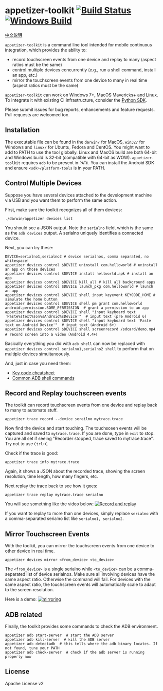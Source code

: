 # appetizer-toolkit [![Build Status](https://travis-ci.org/appetizerio/appetizer-toolkit.svg?branch=master)](https://travis-ci.org/appetizerio/appetizer-toolkit) [![Windows Build](https://ci.appveyor.com/api/projects/status/github/appetizerio/appetizer-toolkit)](https://ci.appveyor.com/project/mingyuan-xia/appetizer-toolkit)
[中文说明](./README.cn.md)

`appetizer-toolkit` is a command line tool intended for mobile continuous integration, which provides the ability to:
* record touchscreen events from one device and replay to many (aspect ratios must be the same)
* control multiple devices concurrently (e.g., run a shell command, install an app, etc.)
* mirror the touchscreen events from one device to many in real time (aspect ratios must be the same)

`appetizer-toolkit` can work on Windows 7+, MacOS Mavericks+ and Linux. To integrate it with existing CI infrastructure, consider the [Python SDK](https://github.com/appetizerio/appetizer-toolkit-py). 

Please submit issues for bug reports, enhancements and feature requests. Pull requests are welcomed too.

## Installation
The executable file can be found in the `darwin/` for MacOS, `win32/` for Windows and `linux/` for Ubuntu, Fedora and CentOS. You might want to add to PATH to use the tool globally. Linux and MacOS build are both 64-bit and Windows build is 32-bit (compatible with 64-bit as WOW). `appetizer-toolkit` requires `adb` to be present in `PATH`. You can install the Android SDK and ensure `<sdk>/platform-tools` is in your PATH.

## Control Multiple Devices
Suppose you have several devices attached to the development machine via USB and you want them to perform the same action.

First, make sure the toolkit recognizes all of them devices:
```
./darwin/appetizer devices list
```
You should see a JSON output. Note the `serialno` field, which is the same as the `adb devices` output. A serialno uniquely identifies a connected device.

Next, you can try these:
```
DEVICE=serialno1,serialno2 # device serialnos, comma separated, no whitespace!
appetizer devices control $DEVICE uninstall com.helloworld # uninstall an app on those devices
appetizer devices control $DEVICE install hellworld.apk # install an app
appetizer devices control $DEVICE kill_all # kill all background apps
appetizer devices control $DEVICE launch_pkg com.helloworld # launch an app
appetizer devices control $DEVICE shell input keyevent KEYCODE_HOME # simulate the home button
appetizer devices control $DEVICE shell pm grant com.helloworld android.permission.SOME_PERMISSION  # grant a permission to an app 
appetizer devices control $DEVICE shell "input keyboard text 'Paste%stext%son%sAndroid%sDevice'"  # input text (pre Android 6)
appetizer devices control $DEVICE shell "input keyboard text 'Paste text on Android Device'"  # input text (Android 6+)
appetizer devices control $DEVICE shell screenrecord /sdcard/demo.mp4  # record screen into a video（Android 4.4+）
```
Basically everything you did with `adb shell` can now be replaced with `appetizer devices control serialno1,serialno2 shell` to perform that on multiple devices simultaneously.

And, just in case you need them:
* [Key code cheatsheet](https://developer.android.com/reference/android/view/KeyEvent.html)
* [Common ADB shell commands](http://stackoverflow.com/documentation/android/1051/adb-android-debug-bridge)

## Record and Replay touchscreen events
The toolkit can record touchscreen events from one device and replay back to many to automate stuff.
```
appetizer trace record --device serailno mytrace.trace
```
Now find the device and start touching. The touchsceen events will be captured and saved to `mytrace.trace`. If you are done, type in `exit` to stop. You are all set if seeing "Recorder stopped, trace saved to mytrace.trace". Try not to use `Ctrl+C`.

Check if the trace is good:
```
appetizer trace info mytrace.trace
```
Again, it shows a JSON about the recorded trace, showing the screen resolution, time length, how many fingers, etc.

Next replay the trace back to see how it goes:
```
appetizer trace replay mytrace.trace serialno
```
You will see something like the video below:
[![Record and replay](https://i.vimeocdn.com/video/583660790_640.jpg)](https://vimeo.com/176421640)

If you want to replay to more than one devices, simply replace `serialno` with a comma-separated serialno list like `serialno1, serialno2`.

## Mirror Touchscreen Events
With the toolkit, you can mirror the touchscreen events from one device to other device in real time.
```
appetizer devices mirror <from_device> <to_device>
```
The `<from_device>` is a single serialno while `<to_device>` can be a comma-separated list of device serialnos.
Make sure all involving devices have the same aspect ratio. Otherwise the command will fail.
For devices with the same aspect ratio, the touchscreen events will automatically scale to adapt to the screen resolution.

Here is a demo:
[![mirroring](https://i.vimeocdn.com/video/585120374_640.jpg)](https://vimeo.com/176421482)

## ADB related
Finally, the toolkit provides some commands to check the ADB environment.
```
appetizer adb start-server  # start the ADB server
appetizer adb kill-server  # kill the ADB server
appetizer adb detectadb  # this tells where the adb binary locates. If not found, tune your PATH
appetizer adb check-server  # check if the adb server is running properly now
```
## License
Apache License v2
